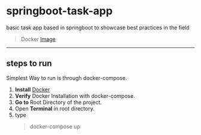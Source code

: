 # springboot-task-app
basic task app based in springboot to showcase best practices in the field
> Docker [Image](https://hub.docker.com/repository/docker/tusharguliany/task-app)
---
## steps to run
Simplest Way to run is through docker-compose.
1. **Install** [Docker](https://www.docker.com/get-started)
2. **Verify** Docker Installation with docker-compose.
3. **Go to** Root Directory of the project.
4. Open **Terminal** in root directory.
5. type
    > docker-compose up
